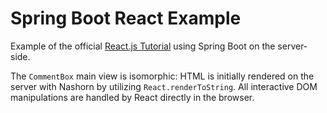 Spring Boot React Example
============================

Example of the official [React.js Tutorial](http://facebook.github.io/react/docs/tutorial.html) using Spring Boot on the server-side.

The `CommentBox` main view is isomorphic: HTML is initially rendered on the server with Nashorn by utilizing `React.renderToString`. All interactive DOM manipulations are handled by React directly in the browser.
